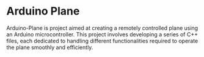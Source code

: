 # Arduino Plane

Arduino-Plane is project aimed at creating a remotely controlled plane using an Arduino microcontroller. This project involves developing a series of C++ files, each dedicated to handling different functionalities required to operate the plane smoothly and efficiently.

